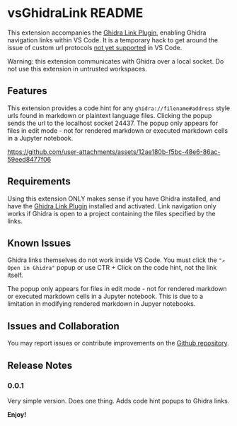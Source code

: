 # vsGhidraLink README

This extension accompanies the [Ghidra Link Plugin](https://github.com/ErikUmble/GhidraLinkPlugin), enabling Ghidra navigation links within VS Code. It is a temporary hack to get around the issue of custom url protocols [not yet supported](https://github.com/microsoft/vscode/issues/133278) in VS Code.

Warning: this extension communicates with Ghidra over a local socket. Do not use this extension in untrusted workspaces.

## Features

This extension provides a code hint for any `ghidra://filename#address` style urls found in markdown or plaintext language files. Clicking the popup sends the url to the localhost socket 24437. The popup only appears for files in edit mode - not for rendered markdown or executed markdown cells in a Jupyter notebook.



https://github.com/user-attachments/assets/12ae180b-f5bc-48e6-86ac-59eed8477f06



## Requirements

Using this extension ONLY makes sense if you have Ghidra installed, and have the [Ghidra Link Plugin](https://github.com/ErikUmble/GhidraLinkPlugin) installed and activated. Link navigation only works if Ghidra is open to a project containing the files specified by the links.


## Known Issues

Ghidra links themselves do not work inside VS Code. You must click the `"↗️ Open in Ghidra"` popup or use CTR + Click on the code hint, not the link itself.

The popup only appears for files in edit mode - not for rendered markdown or executed markdown cells in a Jupyter notebook. This is due to a limitation in modifying rendered markdown in Jupyer notebooks. 

## Issues and Collaboration
You may report issues or contribute improvements on the [Github repository](https://github.com/ErikUmble/VSGhidraLink).

## Release Notes

### 0.0.1

Very simple version. Does one thing. Adds code hint popups to Ghidra links. 


**Enjoy!**
